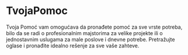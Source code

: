 # TvojaPomoc
Tvoja Pomoć vam omogućava da pronađete pomoć za sve vrste potreba, bilo da se radi o profesionalnim majstorima za velike projekte ili o jednostavnim uslugama za male poslove i dnevne potrebe. Pretražujte oglase i pronađite idealno rešenje za sve vaše zahteve.
